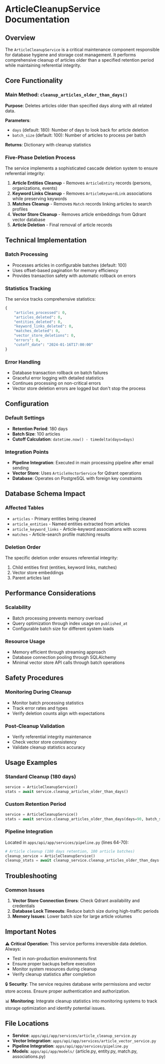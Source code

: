 # ArticleCleanupService Documentation

## Overview

The `ArticleCleanupService` is a critical maintenance component responsible for database hygiene and storage cost management. It performs comprehensive cleanup of articles older than a specified retention period while maintaining referential integrity.

## Core Functionality

### Main Method: `cleanup_articles_older_than_days()`

**Purpose**: Deletes articles older than specified days along with all related data.

**Parameters**:

- `days` (default: 180): Number of days to look back for article deletion
- `batch_size` (default: 100): Number of articles to process per batch

**Returns**: Dictionary with cleanup statistics

### Five-Phase Deletion Process

The service implements a sophisticated cascade deletion system to ensure referential integrity:

1. **Article Entities Cleanup** - Removes `ArticleEntity` records (persons, organizations, events)
2. **Keyword Links Cleanup** - Removes `ArticleKeywordLink` associations while preserving keywords
3. **Matches Cleanup** - Removes `Match` records linking articles to search profiles
4. **Vector Store Cleanup** - Removes article embeddings from Qdrant vector database
5. **Article Deletion** - Final removal of article records

## Technical Implementation

### Batch Processing

- Processes articles in configurable batches (default: 100)
- Uses offset-based pagination for memory efficiency
- Provides transaction safety with automatic rollback on errors

### Statistics Tracking

The service tracks comprehensive statistics:

```python
{
    "articles_processed": 0,
    "articles_deleted": 0,
    "entities_deleted": 0,
    "keyword_links_deleted": 0,
    "matches_deleted": 0,
    "vector_store_deletions": 0,
    "errors": 0,
    "cutoff_date": "2024-01-16T17:00:00"
}
```

### Error Handling

- Database transaction rollback on batch failures
- Graceful error logging with detailed statistics
- Continues processing on non-critical errors
- Vector store deletion errors are logged but don't stop the process

## Configuration

### Default Settings

- **Retention Period**: 180 days
- **Batch Size**: 100 articles
- **Cutoff Calculation**: `datetime.now() - timedelta(days=days)`

### Integration Points

- **Pipeline Integration**: Executed in main processing pipeline after email sending
- **Vector Store**: Uses `ArticleVectorService` for Qdrant operations
- **Database**: Operates on PostgreSQL with foreign key constraints

## Database Schema Impact

### Affected Tables

- `articles` - Primary entities being cleaned
- `article_entities` - Named entities extracted from articles
- `article_keyword_links` - Article-keyword associations with scores
- `matches` - Article-search profile matching results

### Deletion Order

The specific deletion order ensures referential integrity:

1. Child entities first (entities, keyword links, matches)
2. Vector store embeddings
3. Parent articles last

## Performance Considerations

### Scalability

- Batch processing prevents memory overload
- Query optimization through index usage on `published_at`
- Configurable batch size for different system loads

### Resource Usage

- Memory efficient through streaming approach
- Database connection pooling through SQLAlchemy
- Minimal vector store API calls through batch operations

## Safety Procedures

### Monitoring During Cleanup

- Monitor batch processing statistics
- Track error rates and types
- Verify deletion counts align with expectations

### Post-Cleanup Validation

- Verify referential integrity maintenance
- Check vector store consistency
- Validate cleanup statistics accuracy

## Usage Examples

### Standard Cleanup (180 days)

```python
service = ArticleCleanupService()
stats = await service.cleanup_articles_older_than_days()
```

### Custom Retention Period

```python
service = ArticleCleanupService()
stats = await service.cleanup_articles_older_than_days(days=90, batch_size=50)
```

### Pipeline Integration

Located in `apps/api/app/services/pipeline.py` (lines 64-70):

```python
# Article cleanup (180 days retention, 100 article batches)
cleanup_service = ArticleCleanupService()
cleanup_stats = await cleanup_service.cleanup_articles_older_than_days()
```

## Troubleshooting

### Common Issues

1. **Vector Store Connection Errors**: Check Qdrant availability and credentials
2. **Database Lock Timeouts**: Reduce batch size during high-traffic periods
3. **Memory Issues**: Lower batch size for large article volumes

## Important Notes

⚠️ **Critical Operation**: This service performs irreversible data deletion. Always:

- Test in non-production environments first
- Ensure proper backups before execution
- Monitor system resources during cleanup
- Verify cleanup statistics after completion

🔒 **Security**: The service requires database write permissions and vector store access. Ensure proper authentication and authorization.

📊 **Monitoring**: Integrate cleanup statistics into monitoring systems to track storage optimization and identify potential issues.

## File Locations

- **Service**: `apps/api/app/services/article_cleanup_service.py`
- **Vector Integration**: `apps/api/app/services/article_vector_service.py`
- **Pipeline Integration**: `apps/api/app/services/pipeline.py`
- **Models**: `apps/api/app/models/` (article.py, entity.py, match.py, associations.py)

